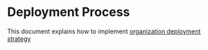 # Deployment Process

This document explains how to implement [organization deployment strategy](./deployment-strategy.md)
